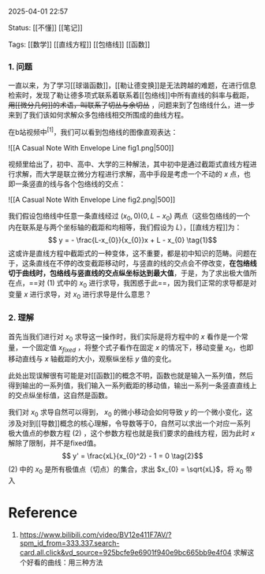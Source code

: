 2025-04-01  22:57

Status: [[不懂]] [[笔记]]

Tags: [[数学]] [[直线方程]] [[包络线]] [[函数]]

### 1. 问题

一直以来，为了学习[[球谐函数]]，[[勒让德变换]]是无法跨越的难题，在进行信息检索时，发现了勒让德多项式联系着联系着[[包络线]]中所有直线的斜率与截距，~~用[[微分几何]]的术语，叫联系了切丛与余切丛~~
，问题来到了包络线什么，进一步来到了我们该如何求解众多包络线相交所围成的曲线方程。

在b站视频中$^{[1]}$，我们可以看到包络线的图像直观表达：

![[A Casual Note With Envelope Line fig1.png|500]]

视频里给出了，初中、高中、大学的三种解法，其中初中是通过截距式直线方程进行求解，而大学是联立微分方程进行求解，高中手段是考虑一个不动的 $x$ 点，也即一条竖直的线与各个包络线的交点：

![[A Casual Note With Envelope Line fig2.png|500]]

我们假设包络线中任意一条直线经过 $(x_{0}, 0) (0,L-x_{0})$ 两点（这些包络线的一个内在联系是与两个坐标轴的截距和均相等，我们假设为 $L$），[[直线方程]]为：
$$ y = - \frac{L-x_{0}}{x_{0}}x + L - x_{0} \tag{1}$$
这或许是直线方程中截距式的一种变体，这不重要，都是初中知识的范畴。问题在于，这条直线在不停的改变截距移动时，与竖直的线的交点会不停改变，**在包络线切于曲线时，包络线与竖直线的交点纵坐标达到最大值**，于是，为了求出极大值所在点，==对 $(1)$ 式中的 $x_{0}$ 进行求导，我困惑于此==，因为我们正常的求导都是对变量 $x$ 进行求导，对 $x_{0}$ 进行求导是什么意思？

### 2. 理解

首先当我们进行对 $x_{0}$ 求导这一操作时，我们实际是将方程中的 $x$ 看作是一个常量，一个固定值 $x_{fixed}$ ，将整个式子看作在固定 $x$ 的情况下，移动变量 $x_{0}$，也即移动直线与 $x$ 轴截距的大小，观察纵坐标 $y$ 值的变化。

此处出现误解很有可能是对[[函数]]的概念不明，函数也就是输入一系列值，然后得到输出的一系列值，我们输入一系列截距的移动值，输出一系列一条竖直直线上的交点纵坐标值，这自然是函数。

我们对 $x_{0}$ 求导自然可以得到， $x_{0}$ 的微小移动会如何导致 $y$ 的一个微小变化，这涉及对到[[导数]]概念的核心理解，令导数等于0，自然可以求出一个对应一系列极大值点的参数方程 $(2)$ ，这个参数方程也就是我们要求的曲线方程，因为此时 $x$ 解除了限制，并不是fixed值。
$$ y' = \frac{xL}{x_{0}^2} - 1 = 0 \tag{2}$$
 $(2)$ 中的 $x_{0}$ 是所有极值点（切点）的集合，求出 $x_{0} = \sqrt{xL}$，将 $x_{0}$ 带入
# Reference
1. https://www.bilibili.com/video/BV12e411F7AV/?spm_id_from=333.337.search-card.all.click&vd_source=925bcfe9e6901f940e9bc665bb9e4f04  求解这个好看的曲线：用三种方法